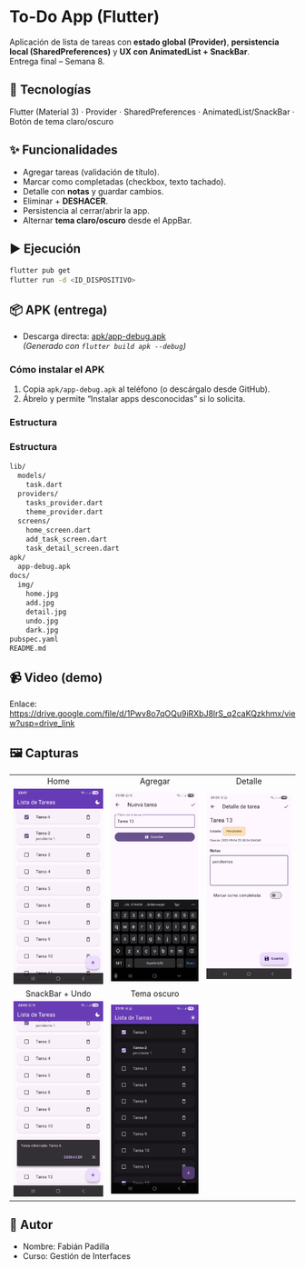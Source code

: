 # To-Do App (Flutter)

Aplicación de lista de tareas con **estado global (Provider)**, **persistencia local (SharedPreferences)** y **UX con AnimatedList + SnackBar**.  
Entrega final – Semana 8.

## 🧰 Tecnologías
Flutter (Material 3) · Provider · SharedPreferences · AnimatedList/SnackBar · Botón de tema claro/oscuro

## ✨ Funcionalidades
- Agregar tareas (validación de título).
- Marcar como completadas (checkbox, texto tachado).
- Detalle con **notas** y guardar cambios.
- Eliminar + **DESHACER**.
- Persistencia al cerrar/abrir la app.
- Alternar **tema claro/oscuro** desde el AppBar.

## ▶️ Ejecución
```bash
flutter pub get
flutter run -d <ID_DISPOSITIVO>
```

## 📦 APK (entrega)

- Descarga directa: [apk/app-debug.apk](apk/app-debug.apk)  
  *(Generado con `flutter build apk --debug`)*

### Cómo instalar el APK
1. Copia `apk/app-debug.apk` al teléfono (o descárgalo desde GitHub).
2. Ábrelo y permite “Instalar apps desconocidas” si lo solicita.

### Estructura

### Estructura

```text
lib/
  models/
    task.dart
  providers/
    tasks_provider.dart
    theme_provider.dart
  screens/
    home_screen.dart
    add_task_screen.dart
    task_detail_screen.dart
apk/
  app-debug.apk
docs/
  img/
    home.jpg
    add.jpg
    detail.jpg
    undo.jpg
    dark.jpg
pubspec.yaml
README.md
```

## 📹 Video (demo)

Enlace: https://drive.google.com/file/d/1Pwv8o7qOQu9iRXbJ8lrS_q2caKQzkhmx/view?usp=drive_link

## 🖼️ Capturas

<table>
  <tr>
    <td align="center">Home</td>
    <td align="center">Agregar</td>
    <td align="center">Detalle</td>
  </tr>
  <tr>
    <td><img src="docs/img/home.jpg" alt="Home" width="250"/></td>
    <td><img src="docs/img/add.jpg" alt="Agregar" width="250"/></td>
    <td><img src="docs/img/detail.jpg" alt="Detalle" width="250"/></td>
  </tr>
  <tr>
    <td align="center">SnackBar + Undo</td>
    <td align="center">Tema oscuro</td>
    <td></td>
  </tr>
  <tr>
    <td><img src="docs/img/undo.jpg" alt="Undo" width="250"/></td>
    <td><img src="docs/img/dark.jpg" alt="Dark mode" width="250"/></td>
    <td></td>
  </tr>
</table>

## 👤 Autor
- Nombre: Fabián Padilla  
- Curso: Gestión de Interfaces 
